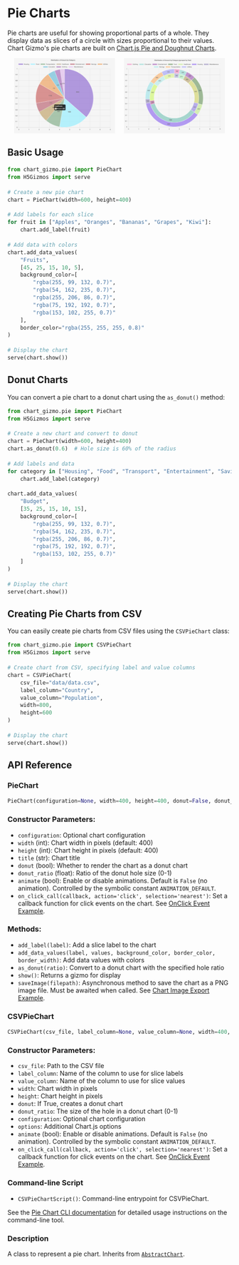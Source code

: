 # Pie Charts

Pie charts are useful for showing proportional parts of a whole. They display data as slices of a circle with sizes proportional to their values. Chart Gizmo's pie charts are built on [Chart.js Pie and Doughnut Charts](https://www.chartjs.org/docs/latest/charts/doughnut.html).

<div style="display: flex; justify-content: center; gap: 20px;">
    <img src="../../screenshots/pie.png" alt="Sample Pie Chart" width="45%">
    <img src="../../screenshots/donut.png" alt="Sample Donut Chart" width="45%">
</div>

## Basic Usage

```python
from chart_gizmo.pie import PieChart
from H5Gizmos import serve

# Create a new pie chart
chart = PieChart(width=600, height=400)

# Add labels for each slice
for fruit in ["Apples", "Oranges", "Bananas", "Grapes", "Kiwi"]:
    chart.add_label(fruit)

# Add data with colors
chart.add_data_values(
    "Fruits",
    [45, 25, 15, 10, 5],
    background_color=[
        "rgba(255, 99, 132, 0.7)",
        "rgba(54, 162, 235, 0.7)",
        "rgba(255, 206, 86, 0.7)",
        "rgba(75, 192, 192, 0.7)",
        "rgba(153, 102, 255, 0.7)"
    ],
    border_color="rgba(255, 255, 255, 0.8)"
)

# Display the chart
serve(chart.show())
```

## Donut Charts

You can convert a pie chart to a donut chart using the `as_donut()` method:

```python
from chart_gizmo.pie import PieChart
from H5Gizmos import serve

# Create a new chart and convert to donut
chart = PieChart(width=600, height=400)
chart.as_donut(0.6)  # Hole size is 60% of the radius

# Add labels and data
for category in ["Housing", "Food", "Transport", "Entertainment", "Savings"]:
    chart.add_label(category)

chart.add_data_values(
    "Budget",
    [35, 25, 15, 10, 15],
    background_color=[
        "rgba(255, 99, 132, 0.7)",
        "rgba(54, 162, 235, 0.7)",
        "rgba(255, 206, 86, 0.7)",
        "rgba(75, 192, 192, 0.7)",
        "rgba(153, 102, 255, 0.7)"
    ]
)

# Display the chart
serve(chart.show())
```

## Creating Pie Charts from CSV

You can easily create pie charts from CSV files using the `CSVPieChart` class:

```python
from chart_gizmo.pie import CSVPieChart
from H5Gizmos import serve

# Create chart from CSV, specifying label and value columns
chart = CSVPieChart(
    csv_file="data/data.csv",
    label_column="Country",
    value_column="Population",
    width=800,
    height=600
)

# Display the chart
serve(chart.show())
```

## API Reference

### PieChart

```python
PieChart(configuration=None, width=400, height=400, donut=False, donut_ratio=0.5, options=None)
```

### Constructor Parameters:

- `configuration`: Optional chart configuration
- `width` (int): Chart width in pixels (default: 400)
- `height` (int): Chart height in pixels (default: 400)
- `title` (str): Chart title
- `donut` (bool): Whether to render the chart as a donut chart
- `donut_ratio` (float): Ratio of the donut hole size (0-1)
- `animate` (bool): Enable or disable animations. Default is `False` (no animation). Controlled by the symbolic constant `ANIMATION_DEFAULT`.
- `on_click_call(callback, action='click', selection='nearest')`: Set a callback function for click events on the chart. See [OnClick Event Example](../examples/#onclick-event-example).

### Methods:

- `add_label(label)`: Add a slice label to the chart
- `add_data_values(label, values, background_color, border_color, border_width)`: Add data values with colors
- `as_donut(ratio)`: Convert to a donut chart with the specified hole ratio
- `show()`: Returns a gizmo for display
- `saveImage(filepath)`: Asynchronous method to save the chart as a PNG image file. Must be awaited when called. See [Chart Image Export Example](../examples/#chart-image-export).

### CSVPieChart

```python
CSVPieChart(csv_file, label_column=None, value_column=None, width=400, height=400, donut=False, donut_ratio=0.5, configuration=None, options=None)
```

### Constructor Parameters:

- `csv_file`: Path to the CSV file
- `label_column`: Name of the column to use for slice labels
- `value_column`: Name of the column to use for slice values
- `width`: Chart width in pixels
- `height`: Chart height in pixels
- `donut`: If True, creates a donut chart
- `donut_ratio`: The size of the hole in a donut chart (0-1)
- `configuration`: Optional chart configuration
- `options`: Additional Chart.js options
- `animate` (bool): Enable or disable animations. Default is `False` (no animation). Controlled by the symbolic constant `ANIMATION_DEFAULT`.
- `on_click_call(callback, action='click', selection='nearest')`: Set a callback function for click events on the chart. See [OnClick Event Example](../examples/#onclick-event-example).

### Command-line Script

- `CSVPieChartScript()`: Command-line entrypoint for CSVPieChart.

See the [Pie Chart CLI documentation](../cli/pie.md) for detailed usage instructions on the command-line tool.

### Description

A class to represent a pie chart. Inherits from [`AbstractChart`](../api/charts.md).
